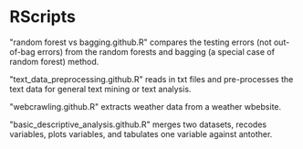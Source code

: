 # RScripts

"random forest vs bagging.github.R" compares the testing errors (not out-of-bag errors) from the random forests and bagging (a special case of random forest) method.

"text_data_preprocessing.github.R" reads in txt files and pre-processes the text data for general text mining or text analysis.

"webcrawling.github.R" extracts weather data from a weather wbebsite.

"basic_descriptive_analysis.github.R" merges two datasets, recodes variables, plots variables, and tabulates one variable against antother.
